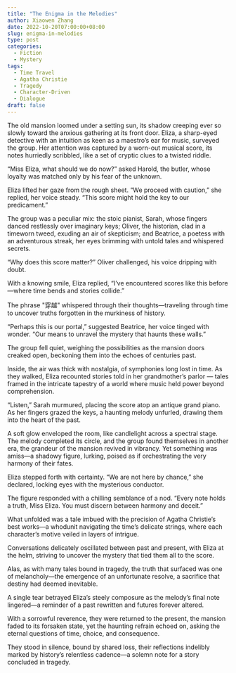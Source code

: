 ```yaml
---
title: "The Enigma in the Melodies"
author: Xiaowen Zhang
date: 2022-10-20T07:00:00+08:00
slug: enigma-in-melodies
type: post
categories:
  - Fiction
  - Mystery
tags:
  - Time Travel
  - Agatha Christie
  - Tragedy
  - Character-Driven
  - Dialogue
draft: false
---
```


The old mansion loomed under a setting sun, its shadow creeping ever so slowly toward the anxious gathering at its front door. Eliza, a sharp-eyed detective with an intuition as keen as a maestro’s ear for music, surveyed the group. Her attention was captured by a worn-out musical score, its notes hurriedly scribbled, like a set of cryptic clues to a twisted riddle.

“Miss Eliza, what should we do now?” asked Harold, the butler, whose loyalty was matched only by his fear of the unknown.

Eliza lifted her gaze from the rough sheet. “We proceed with caution,” she replied, her voice steady. “This score might hold the key to our predicament.”

The group was a peculiar mix: the stoic pianist, Sarah, whose fingers danced restlessly over imaginary keys; Oliver, the historian, clad in a timeworn tweed, exuding an air of skepticism; and Beatrice, a poetess with an adventurous streak, her eyes brimming with untold tales and whispered secrets.

“Why does this score matter?” Oliver challenged, his voice dripping with doubt.

With a knowing smile, Eliza replied, “I’ve encountered scores like this before—where time bends and stories collide.”

The phrase "穿越" whispered through their thoughts—traveling through time to uncover truths forgotten in the murkiness of history. 

“Perhaps this is our portal,” suggested Beatrice, her voice tinged with wonder. “Our means to unravel the mystery that haunts these walls.”

The group fell quiet, weighing the possibilities as the mansion doors creaked open, beckoning them into the echoes of centuries past.

Inside, the air was thick with nostalgia, of symphonies long lost in time. As they walked, Eliza recounted stories told in her grandmother’s parlor — tales framed in the intricate tapestry of a world where music held power beyond comprehension.

“Listen,” Sarah murmured, placing the score atop an antique grand piano. As her fingers grazed the keys, a haunting melody unfurled, drawing them into the heart of the past.

A soft glow enveloped the room, like candlelight across a spectral stage. The melody completed its circle, and the group found themselves in another era, the grandeur of the mansion revived in vibrancy. Yet something was amiss—a shadowy figure, lurking, poised as if orchestrating the very harmony of their fates.

Eliza stepped forth with certainty. “We are not here by chance,” she declared, locking eyes with the mysterious conductor.

The figure responded with a chilling semblance of a nod. “Every note holds a truth, Miss Eliza. You must discern between harmony and deceit.”

What unfolded was a tale imbued with the precision of Agatha Christie’s best works—a whodunit navigating the time’s delicate strings, where each character’s motive veiled in layers of intrigue.

Conversations delicately oscillated between past and present, with Eliza at the helm, striving to uncover the mystery that tied them all to the score.

Alas, as with many tales bound in tragedy, the truth that surfaced was one of melancholy—the emergence of an unfortunate resolve, a sacrifice that destiny had deemed inevitable.

A single tear betrayed Eliza’s steely composure as the melody’s final note lingered—a reminder of a past rewritten and futures forever altered.

With a sorrowful reverence, they were returned to the present, the mansion faded to its forsaken state, yet the haunting refrain echoed on, asking the eternal questions of time, choice, and consequence.

They stood in silence, bound by shared loss, their reflections indelibly marked by history’s relentless cadence—a solemn note for a story concluded in tragedy.